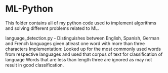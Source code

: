# ML-Python

This folder contains all of my python code used to implement algorithms and solving different problems related to ML.

language_detection.py - Distinguishes between English, Spanish, German and French languages given atleast one word with more than three characters
Implementation: Looked up for the most commonly used words from respective languages and used that corpus of text for classification of language
Words that are less than length three are ignored as may not result in good classification.

